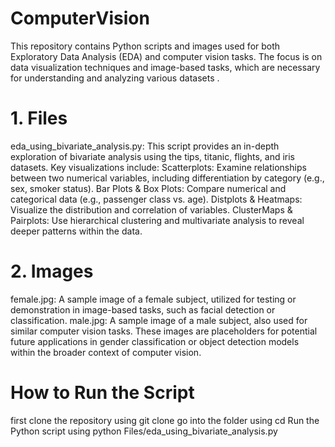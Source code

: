 # ComputerVision
This repository contains Python scripts and images used for both Exploratory Data Analysis (EDA) and computer vision tasks. The focus is on data visualization techniques and image-based tasks, which are necessary for understanding and analyzing various datasets .

# 1. Files
eda_using_bivariate_analysis.py: This script provides an in-depth exploration of bivariate analysis using the tips, titanic, flights, and iris datasets. Key visualizations include:
Scatterplots: Examine relationships between two numerical variables, including differentiation by category (e.g., sex, smoker status).
Bar Plots & Box Plots: Compare numerical and categorical data (e.g., passenger class vs. age).
Distplots & Heatmaps: Visualize the distribution and correlation of variables.
ClusterMaps & Pairplots: Use hierarchical clustering and multivariate analysis to reveal deeper patterns within the data.
# 2. Images
female.jpg: A sample image of a female subject, utilized for testing or demonstration in image-based tasks, such as facial detection or classification.
male.jpg: A sample image of a male subject, also used for similar computer vision tasks.
These images are placeholders for potential future applications in gender classification or object detection models within the broader context of computer vision.

# How to Run the Script
first clone the repository using git clone 
go into the folder using cd 
Run the Python script using 
python Files/eda_using_bivariate_analysis.py

